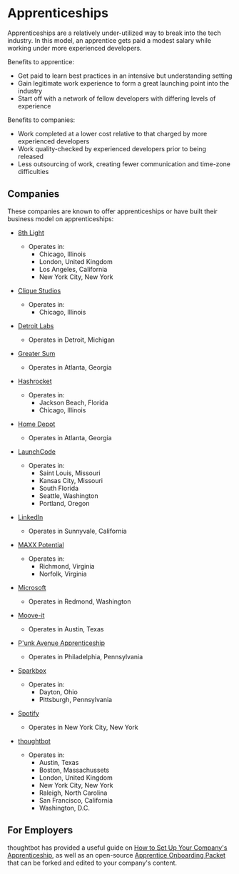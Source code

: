 # Apprenticeships

Apprenticeships are a relatively under-utilized way to break into the tech industry. In this model, an apprentice gets paid a modest salary while working under more experienced developers.

Benefits to apprentice:

* Get paid to learn best practices in an intensive but understanding setting
* Gain legitimate work experience to form a great launching point into the industry
* Start off with a network of fellow developers with differing levels of experience

Benefits to companies:

* Work completed at a lower cost relative to that charged by more experienced developers
* Work quality-checked by experienced developers prior to being released
* Less outsourcing of work, creating fewer communication and time-zone difficulties

## Companies

These companies are known to offer apprenticeships or have built their business model on apprenticeships:

* [8th Light](https://8thlight.com/apprenticeship/)
  * Operates in:
    * Chicago, Illinois
    * London, United Kingdom
    * Los Angeles, California
    * New York City, New York

* [Clique Studios](https://cliquestudios.com/clique-university/apprenticeships/)
  * Operates in:
    * Chicago, Illinois
* [Detroit Labs](https://www.detroitlabs.com/apprenticeships)
  * Operates in Detroit, Michigan
* [Greater Sum](https://www.greatersum.com/software-apprenticeship/)
  * Operates in Atlanta, Georgia
* [Hashrocket](https://hashrocket.com/careers/apprentice)
  * Operates in:
    * Jackson Beach, Florida
    * Chicago, Illinois
* [Home Depot](https://careers.homedepot.com/job/7172989/apprentice-software-engineer-atlanta-ga/)
  * Operates in Atlanta, Georgia
* [LaunchCode](https://www.launchcode.org/)
  * Operates in:
    * Saint Louis, Missouri
    * Kansas City, Missouri
    * South Florida
    * Seattle, Washington
    * Portland, Oregon
* [LinkedIn](https://careers.linkedin.com/reach)
  * Operates in Sunnyvale, California
* [MAXX Potential](https://maxxpotential.com/)
  * Operates in:
    * Richmond, Virginia
    * Norfolk, Virginia
* [Microsoft](http://www.industryexplorers.com/)
  * Operates in Redmond, Washington
* [Moove-it](https://moove-it.com/web-development-apprenticeship)
  * Operates in Austin, Texas
* [P'unk Avenue Apprenticeship](http://punkave.github.io/Apprenticeship/)
  * Operates in Philadelphia, Pennsylvania
* [Sparkbox](http://apprentices.seesparkbox.com/)
  * Operates in:
    * Dayton, Ohio
    * Pittsburgh, Pennsylvania
* [Spotify](https://ttp.nyc/spotifyfellowship/)
  * Operates in New York City, New York
* [thoughtbot](https://thoughtbot.com/playbook/our-company/apprenticeship)
  * Operates in:
    * Austin, Texas
    * Boston, Massachussets
    * London, United Kingdom
    * New York City, New York
    * Raleigh, North Carolina
    * San Francisco, California
    * Washington, D.C.

## For Employers

thoughtbot has provided a useful guide on [How to Set Up Your Company's Apprenticeship](https://robots.thoughtbot.com/how-to-set-up-your-companys-apprenticeship), as well as an open-source [Apprentice Onboarding Packet](https://github.com/thoughtbot/apprenticeship) that can be forked and edited to your company's content.





